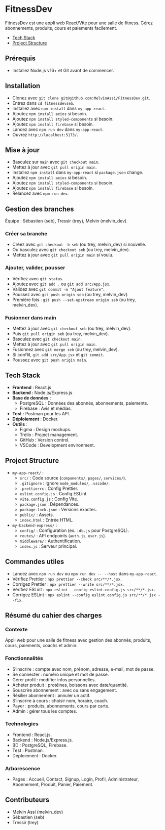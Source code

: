 # FitnessDev

FitnessDev est une appli web React/Vite pour une salle de fitness. Gérez abonnements, produits, cours et paiements facilement.

- [Tech Stack](#tech-stack)
- [Project Structure](#project-structure)

## Prérequis

- Installez Node.js v16+ et Git avant de commencer.

## Installation

- Clonez avec `git clone git@github.com:MelvinAssi/FitnessDev.git`.
- Entrez dans `cd fitnessdevseb`.
- Installez avec `npm install` dans `my-app-react`.
- Ajoutez `npm install axios` si besoin.
- Ajoutez `npm install styled-components` si besoin.
- Ajoutez `npm install firebase` si besoin.
- Lancez avec `npm run dev` dans `my-app-react`.
- Ouvrez `http://localhost:5173/`.

## Mise à jour

- Basculez sur `main` avec `git checkout main`.
- Mettez à jour avec `git pull origin main`.
- Installez `npm install` dans `my-app-react` si `package.json` change.
- Ajoutez `npm install axios` si besoin.
- Ajoutez `npm install styled-components` si besoin.
- Ajoutez `npm install firebase` si besoin.
- Relancez avec `npm run dev`.

## Gestion des branches

Équipe : Sébastien (seb), Tressir (trey), Melvin (melvin_dev).

### Créer sa branche

- Créez avec `git checkout -b seb` (ou trey, melvin_dev) si nouvelle.
- Ou basculez avec `git checkout seb` (ou trey, melvin_dev).
- Mettez à jour avec `git pull origin main` si voulu.

### Ajouter, valider, pousser

- Vérifiez avec `git status`.
- Ajoutez avec `git add .` ou `git add src/App.jsx`.
- Validez avec `git commit -m "Ajout feature"`.
- Poussez avec `git push origin seb` (ou trey, melvin_dev).
- Première fois : `git push --set-upstream origin seb` (ou trey, melvin_dev).

### Fusionner dans main

- Mettez à jour avec `git checkout seb` (ou trey, melvin_dev).
- Puis `git pull origin seb` (ou trey, melvin_dev).
- Basculez avec `git checkout main`.
- Mettez à jour avec `git pull origin main`.
- Fusionnez avec `git merge seb` (ou trey, melvin_dev).
- Si conflit, `git add src/App.jsx` et `git commit`.
- Poussez avec `git push origin main`.

## Tech Stack

- **Frontend** : React.js
- **Backend** : Node.js/Express.js
- **Base de données** :
  - PostgreSQL : Données des abonnés, abonnements, paiements.
  - Firebase : Avis et médias.
- **Test** : Postman pour les API.
- **Déploiement** : Docker.
- **Outils** :
  - Figma : Design mockups.
  - Trello : Project management.
  - GitHub : Version control.
  - VSCode : Development environment.

## Project Structure

- `my-app-react/` :
  - `src/` : Code source (`components/`, `pages/`, `services/`).
  - `.gitignore` : Ignore `node_modules/`, `.vscode/`.
  - `.prettierrc` : Config Prettier.
  - `eslint.config.js` : Config ESLint.
  - `vite.config.js` : Config Vite.
  - `package.json` : Dépendances.
  - `package-lock.json` : Versions exactes.
  - `public/` : Assets.
  - `index.html` : Entrée HTML.
- `my-backend-express/` :
  - `config/` : Configuration (ex. : `db.js` pour PostgreSQL).
  - `routes/` : API endpoints (`auth.js`, `user.js`).
  - `middleware/` : Authentification.
  - `index.js` : Serveur principal.

## Commandes utiles

- Lancez avec `npm run dev` ou `npm run dev -- --host` dans `my-app-react`.
- Vérifiez Prettier : `npx prettier --check src/**/*.jsx`.
- Corrigez Prettier : `npx prettier --write src/**/*.jsx`.
- Vérifiez ESLint : `npx eslint --config eslint.config.js src/**/*.jsx`.
- Corrigez ESLint : `npx eslint --config eslint.config.js src/**/*.jsx --fix`.

## Résumé du cahier des charges

### Contexte
Appli web pour une salle de fitness avec gestion des abonnés, produits, cours, paiements, coachs et admin.

### Fonctionnalités
- S’inscrire : compte avec nom, prénom, adresse, e-mail, mot de passe.
- Se connecter : numéro unique et mot de passe.
- Gérer profil : modifier infos personnelles.
- Acheter produit : protéines, boissons avec date/quantité.
- Souscrire abonnement : avec ou sans engagement.
- Résilier abonnement : annuler un actif.
- S’inscrire à cours : choisir nom, horaire, coach.
- Payer : produits, abonnements, cours par carte.
- Admin : gérer tous les comptes.

### Technologies
- Frontend : React.js.
- Backend : Node.js/Express.js.
- BD : PostgreSQL, Firebase.
- Test : Postman.
- Déploiement : Docker.

### Arborescence
- Pages : Accueil, Contact, Signup, Login, Profil, Administrateur, Abonnement, Produit, Panier, Paiement.

## Contributeurs

- Melvin Assi (melvin_dev)
- Sébastien (seb)
- Tressir (trey)